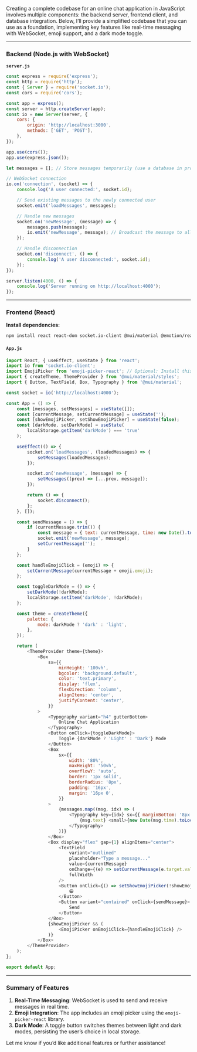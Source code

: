 Creating a complete codebase for an online chat application in JavaScript involves multiple components: the backend server, frontend client, and database integration. Below, I’ll provide a simplified codebase that you can use as a foundation, implementing key features like real-time messaging with WebSocket, emoji support, and a dark mode toggle.

---

### **Backend (Node.js with WebSocket)**

**`server.js`**
```javascript
const express = require('express');
const http = require('http');
const { Server } = require('socket.io');
const cors = require('cors');

const app = express();
const server = http.createServer(app);
const io = new Server(server, {
    cors: {
        origin: 'http://localhost:3000',
        methods: ['GET', 'POST'],
    },
});

app.use(cors());
app.use(express.json());

let messages = []; // Store messages temporarily (use a database in production)

// WebSocket connection
io.on('connection', (socket) => {
    console.log('A user connected:', socket.id);

    // Send existing messages to the newly connected user
    socket.emit('loadMessages', messages);

    // Handle new messages
    socket.on('newMessage', (message) => {
        messages.push(message);
        io.emit('newMessage', message); // Broadcast the message to all clients
    });

    // Handle disconnection
    socket.on('disconnect', () => {
        console.log('A user disconnected:', socket.id);
    });
});

server.listen(4000, () => {
    console.log('Server running on http://localhost:4000');
});
```

---

### **Frontend (React)**

**Install dependencies:**
```bash
npm install react react-dom socket.io-client @mui/material @emotion/react @emotion/styled
```

#### **`App.js`**
```javascript
import React, { useEffect, useState } from 'react';
import io from 'socket.io-client';
import EmojiPicker from 'emoji-picker-react'; // Optional: Install this with npm install emoji-picker-react
import { createTheme, ThemeProvider } from '@mui/material/styles';
import { Button, TextField, Box, Typography } from '@mui/material';

const socket = io('http://localhost:4000');

const App = () => {
    const [messages, setMessages] = useState([]);
    const [currentMessage, setCurrentMessage] = useState('');
    const [showEmojiPicker, setShowEmojiPicker] = useState(false);
    const [darkMode, setDarkMode] = useState(
        localStorage.getItem('darkMode') === 'true'
    );

    useEffect(() => {
        socket.on('loadMessages', (loadedMessages) => {
            setMessages(loadedMessages);
        });

        socket.on('newMessage', (message) => {
            setMessages((prev) => [...prev, message]);
        });

        return () => {
            socket.disconnect();
        };
    }, []);

    const sendMessage = () => {
        if (currentMessage.trim()) {
            const message = { text: currentMessage, time: new Date().toISOString() };
            socket.emit('newMessage', message);
            setCurrentMessage('');
        }
    };

    const handleEmojiClick = (emoji) => {
        setCurrentMessage(currentMessage + emoji.emoji);
    };

    const toggleDarkMode = () => {
        setDarkMode(!darkMode);
        localStorage.setItem('darkMode', !darkMode);
    };

    const theme = createTheme({
        palette: {
            mode: darkMode ? 'dark' : 'light',
        },
    });

    return (
        <ThemeProvider theme={theme}>
            <Box
                sx={{
                    minHeight: '100vh',
                    bgcolor: 'background.default',
                    color: 'text.primary',
                    display: 'flex',
                    flexDirection: 'column',
                    alignItems: 'center',
                    justifyContent: 'center',
                }}
            >
                <Typography variant="h4" gutterBottom>
                    Online Chat Application
                </Typography>
                <Button onClick={toggleDarkMode}>
                    Toggle {darkMode ? 'Light' : 'Dark'} Mode
                </Button>
                <Box
                    sx={{
                        width: '80%',
                        maxHeight: '50vh',
                        overflowY: 'auto',
                        border: '1px solid',
                        borderRadius: '8px',
                        padding: '16px',
                        margin: '16px 0',
                    }}
                >
                    {messages.map((msg, idx) => (
                        <Typography key={idx} sx={{ marginBottom: '8px' }}>
                            {msg.text} <small>{new Date(msg.time).toLocaleTimeString()}</small>
                        </Typography>
                    ))}
                </Box>
                <Box display="flex" gap={1} alignItems="center">
                    <TextField
                        variant="outlined"
                        placeholder="Type a message..."
                        value={currentMessage}
                        onChange={(e) => setCurrentMessage(e.target.value)}
                        fullWidth
                    />
                    <Button onClick={() => setShowEmojiPicker(!showEmojiPicker)}>
                        😀
                    </Button>
                    <Button variant="contained" onClick={sendMessage}>
                        Send
                    </Button>
                </Box>
                {showEmojiPicker && (
                    <EmojiPicker onEmojiClick={handleEmojiClick} />
                )}
            </Box>
        </ThemeProvider>
    );
};

export default App;
```

---

### **Summary of Features**
1. **Real-Time Messaging**: WebSocket is used to send and receive messages in real time.
2. **Emoji Integration**: The app includes an emoji picker using the `emoji-picker-react` library.
3. **Dark Mode**: A toggle button switches themes between light and dark modes, persisting the user’s choice in local storage.

Let me know if you’d like additional features or further assistance!
